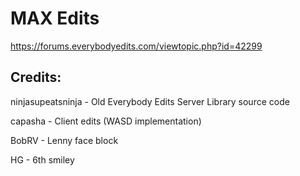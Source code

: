 # MAX Edits

https://forums.everybodyedits.com/viewtopic.php?id=42299

## Credits:
ninjasupeatsninja - Old Everybody Edits Server Library source code

capasha - Client edits (WASD implementation)

BobRV - Lenny face block

HG - 6th smiley
